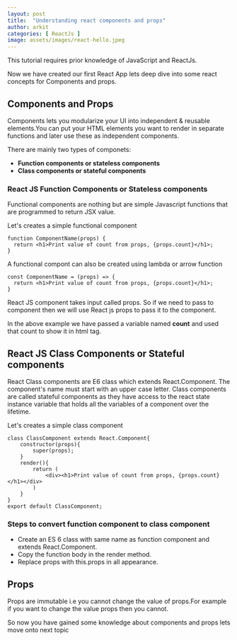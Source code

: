 ```yaml
---
layout: post
title:  "Understanding react components and props"
author: arkit
categories: [ ReactJs ]
image: assets/images/react-hello.jpeg
---
```

This tutorial requires prior knowledge of JavaScript and ReactJs.

Now we have created our first React App lets deep dive into some react concepts for Components and props.

## Components and Props

Components lets you modularize your UI into independent & reusable elements.You can put your HTML elements you want to render in separate functions and later use these as independent components.

There are mainly two types of componets:

* **Function components or stateless components**
* **Class components or stateful components**

### React JS Function Components or Stateless components

Functional components are nothing but are simple Javascript functions that are programmed to return JSX value.

Let's creates a simple functional component

~~~JSX
function ComponentName(props) {
  return <h1>Print value of count from props, {props.count}</h1>;
}
~~~

A functional compont can also be created using lambda or arrow function

~~~JSX
const ComponentName = (props) => { 
  return <h1>Print value of count from props, {props.count}</h1>; 
}
~~~

React JS component takes input called props. So if we need to pass to component then we will use React js props to pass it to the component.

In the above example we have passed a variable named **count** and used that count to show it in html tag.

## React JS Class Components or Stateful components

React Class components are E6 class which extends React.Component. The component's name must start with an upper case letter. Class components are called stateful components as they have access to the react state instance variable that holds all the variables of a component over the lifetime.

Let's creates a simple class component

~~~JSX
class ClassComponent extends React.Component{
    constructor(props){
        super(props);
    }
    render(){
        return (
            <div><h1>Print value of count from props, {props.count}</h1></div>
        )
    }
}
export default ClassComponent;
~~~

### Steps to convert function component to class component

* Create an ES 6 class with same name as function component and extends React.Component.
* Copy the function body in the render method.
* Replace props with this.props in all appearance.

## Props

Props are immutable i.e you cannot change the value of props.For example if you want to change the value props then you cannot.


So now you have gained some knowledge about components and props lets move onto next topic 

